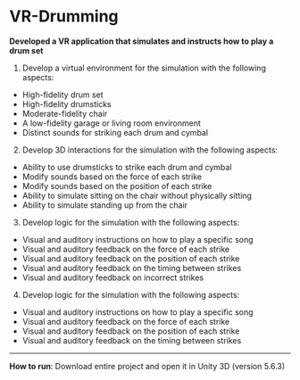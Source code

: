 # VR-Drumming
**Developed a VR application that simulates and instructs how to play a drum set**

1. Develop a virtual environment for the simulation with the following aspects:
- High-fidelity drum set
- High-fidelity drumsticks
- Moderate-fidelity chair
- A low-fidelity garage or living room environment
- Distinct sounds for striking each drum and cymbal
  
2. Develop 3D interactions for the simulation with the following aspects:
- Ability to use drumsticks to strike each drum and cymbal
- Modify sounds based on the force of each strike
- Modify sounds based on the position of each strike
- Ability to simulate sitting on the chair without physically sitting
- Ability to simulate standing up from the chair
  
3. Develop logic for the simulation with the following aspects:
- Visual and auditory instructions on how to play a specific song
- Visual and auditory feedback on the force of each strike
- Visual and auditory feedback on the position of each strike
- Visual and auditory feedback on the timing between strikes
- Visual and auditory feedback on incorrect strikes
  
4. Develop logic for the simulation with the following aspects:
- Visual and auditory instructions on how to play a specific song
- Visual and auditory feedback on the force of each strike
- Visual and auditory feedback on the position of each strike
- Visual and auditory feedback on the timing between strikes
  
  
------
**How to run**:
  Download entire project and open it in Unity 3D (version 5.6.3)
